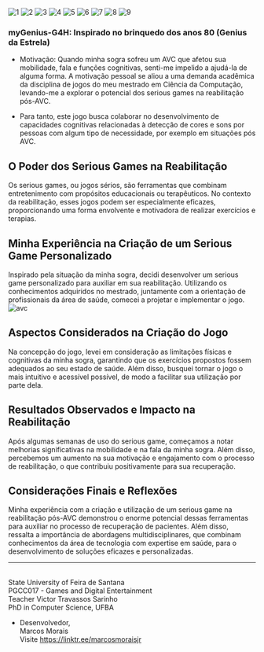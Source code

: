 ![1](https://github.com/marcosmoraisjr/myGenius-G4H/assets/26969915/3b93d404-bc3d-4a88-80eb-b1639aa6130d)
![2](https://github.com/marcosmoraisjr/myGenius-G4H/assets/26969915/a50d45e5-078e-4d14-a127-c3226654ec32)
![3](https://github.com/marcosmoraisjr/myGenius-G4H/assets/26969915/b15149c9-3eae-4fe3-afa8-f70e54826c57)
![4](https://github.com/marcosmoraisjr/myGenius-G4H/assets/26969915/db248355-e020-40bf-9f3d-d42151e5e773)
![5](https://github.com/marcosmoraisjr/myGenius-G4H/assets/26969915/1ac26870-319d-491e-8b04-1c7c53a330ae)
![6](https://github.com/marcosmoraisjr/myGenius-G4H/assets/26969915/229969c5-0237-4b00-bd7d-58e686265986)
![7](https://github.com/marcosmoraisjr/myGenius-G4H/assets/26969915/28353b99-544c-4d30-b25b-2c9e80256eda)
![8](https://github.com/marcosmoraisjr/myGenius-G4H/assets/26969915/5e5dd3fb-2690-4f18-8726-6888b4e3a652)
![9](https://github.com/marcosmoraisjr/myGenius-G4H/assets/26969915/fc731d80-2bf1-41f3-96dd-507a4ce83556)
### myGenius-G4H: Inspirado no brinquedo dos anos 80 (Genius da Estrela)

* Motivação: Quando minha sogra sofreu um AVC que afetou sua mobilidade, fala e funções cognitivas, senti-me impelido a ajudá-la de alguma forma. A motivação pessoal se aliou a uma demanda acadêmica da disciplina de jogos do meu mestrado em Ciência da Computação, levando-me a explorar o potencial dos serious games na reabilitação pós-AVC.

* Para tanto, este jogo busca colaborar no desenvolvimento de capacidades cognitivas relacionadas à detecção de cores e sons por pessoas com algum tipo de necessidade, por exemplo em situações pós AVC.

## O Poder dos Serious Games na Reabilitação
Os serious games, ou jogos sérios, são ferramentas que combinam entretenimento com propósitos educacionais ou terapêuticos. No contexto da reabilitação, esses jogos podem ser especialmente eficazes, proporcionando uma forma envolvente e motivadora de realizar exercícios e terapias.

## Minha Experiência na Criação de um Serious Game Personalizado
Inspirado pela situação da minha sogra, decidi desenvolver um serious game personalizado para auxiliar em sua reabilitação. Utilizando os conhecimentos adquiridos no mestrado, juntamente com a orientação de profissionais da área de saúde, comecei a projetar e implementar o jogo.
![avc](https://github.com/marcosmoraisjr/myGenius-G4H/assets/26969915/b695ebb1-bd3d-4ec2-b663-4fca5326e246)


## Aspectos Considerados na Criação do Jogo
Na concepção do jogo, levei em consideração as limitações físicas e cognitivas da minha sogra, garantindo que os exercícios propostos fossem adequados ao seu estado de saúde. Além disso, busquei tornar o jogo o mais intuitivo e acessível possível, de modo a facilitar sua utilização por parte dela.

## Resultados Observados e Impacto na Reabilitação
Após algumas semanas de uso do serious game, começamos a notar melhorias significativas na mobilidade e na fala da minha sogra. Além disso, percebemos um aumento na sua motivação e engajamento com o processo de reabilitação, o que contribuiu positivamente para sua recuperação.

## Considerações Finais e Reflexões
Minha experiência com a criação e utilização de um serious game na reabilitação pós-AVC demonstrou o enorme potencial dessas ferramentas para auxiliar no processo de recuperação de pacientes. Além disso, ressalta a importância de abordagens multidisciplinares, que combinam conhecimentos da área de tecnologia com expertise em saúde, para o desenvolvimento de soluções eficazes e personalizadas.

___
<br />State University of Feira de Santana
<br />PGCC017 - Games and Digital Entertainment
<br />Teacher Victor Travassos Sarinho
<br />PhD in Computer Science, UFBA
<br />
* Desenvolvedor,
<br />Marcos Morais
<br />Visite https://linktr.ee/marcosmoraisjr

